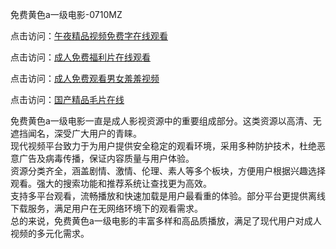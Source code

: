 免费黄色a一级电影-0710MZ

点击访问：<a href="https://heiliaoxqkkct.pages.dev">午夜精品视频免费字在线观看</a>

点击访问：<a href="https://heiliaowt0d7p.pages.dev">成人免费福利片在线观看</a>

点击访问：<a href="https://heiliaoga6s9v.pages.dev">成人免费观看男女羞羞视频</a>

点击访问：<a href="https://heiliaoow5kzm.pages.dev">国产精品毛片在线</a>

免费黄色a一级电影一直是成人影视资源中的重要组成部分。这类资源以高清、无遮挡闻名，深受广大用户的青睐。  
现代视频平台致力于为用户提供安全稳定的观看环境，采用多种防护技术，杜绝恶意广告及病毒传播，保证内容质量与用户体验。  
资源分类齐全，涵盖剧情、激情、伦理、素人等多个板块，方便用户根据兴趣选择观看。强大的搜索功能和推荐系统让查找更为高效。  
支持多平台观看，流畅播放和快速加载是用户最看重的体验。部分平台更提供离线下载服务，满足用户在无网络环境下的观看需求。  
总的来说，免费黄色a一级电影的丰富多样和高品质播放，满足了现代用户对成人视频的多元化需求。

<span style="display:none;">[Canonical link](https://github.com/uhh295345/ribennn7620 )</span>
